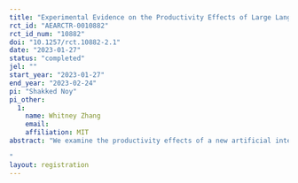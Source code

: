 ```yaml
---
title: "Experimental Evidence on the Productivity Effects of Large Language Models"
rct_id: "AEARCTR-0010882"
rct_id_num: "10882"
doi: "10.1257/rct.10882-2.1"
date: "2023-01-27"
status: "completed"
jel: ""
start_year: "2023-01-27"
end_year: "2023-02-24"
pi: "Shakked Noy"
pi_other:
  1:
    name: Whitney Zhang
    email: 
    affiliation: MIT
abstract: "We examine the productivity effects of a new artificial intelligence technology—large language models—in the context of creative tasks. In an online experiment, we assign occupation-specific writing tasks to a variety of college-educated professionals, and randomly expose half of them to the assistive chatbot ChatGPT. We examine takeup of ChatGPT, effects on productivity and output quality, complementarity with baseline ability, effects on task structure, skill demand, and the distribution of ideas, and effects on job satisfaction, self-efficacy, and automation concerns.
"
layout: registration
---
```


